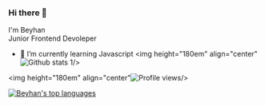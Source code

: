 ### Hi there 👋

I'm Beyhan <br>
Junior Frontend Devoleper <br>
- 🌱 I’m currently learning Javascript
<img height="180em" align="center"![Github stats 1](https://github-readme-stats.vercel.app/api?username=beyhang&show_icons=true&theme=gradient)/> 


<img height="180em" align="center"![Profile views](https://gpvc.arturio.dev/beyhang)/>

[![Beyhan's top languages](https://github-readme-stats.vercel.app/api/top-langs/?username=beyhang&theme=blue-green)](https://github.com/anuraghazra/github-readme-stats)
